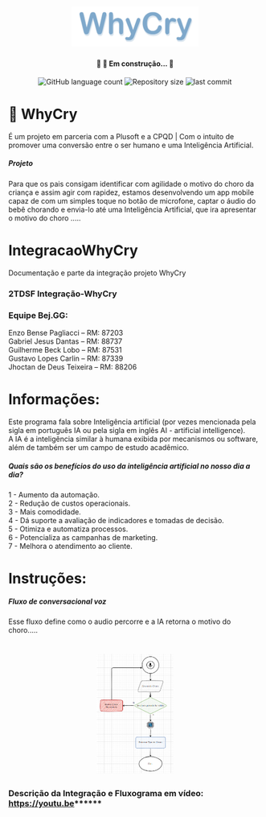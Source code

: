 <h1 align="center">
    <img alt="Logo WhyCry" title="Logo WhyCry" width="50%" src="./img/LogoWhyCry.png" />
</h1>
<h4 align="center"> 
	🚧 🚀 Em construção... 🚧
</h4>

<p align="center">
  <img alt="GitHub language count" src="https://img.shields.io/static/v1?label=languague&message=4&color=blue&style=for-the-badge&logo=ghost">
  
  <img alt="Repository size" src="https://img.shields.io/static/v1?label=repo-size&message=0.0mb&color=blue&style=for-the-badge&logo=ghost">
  
  <img alt="last commit" src="https://img.shields.io/static/v1?label=last-commit&message=Junho 2022&color=blue&style=for-the-badge&logo=ghost">
</p>

# 👶 WhyCry
<p>É um projeto em parceria com a Plusoft e a CPQD | Com o intuito de promover uma conversão entre o ser humano e uma Inteligência Artificial.</p>

##### Projeto
Para que os pais consigam identificar com agilidade o motivo do choro da criança e assim agir com rapidez, estamos desenvolvendo um app mobile capaz de com um simples toque no botão de microfone, captar o áudio do bebê chorando e envia-lo até uma Inteligência Artificial, que ira apresentar o motivo do choro .....</br>

# IntegracaoWhyCry
Documentação e parte da integração projeto WhyCry 
### 2TDSF     Integração-WhyCry

### Equipe Bej.GG: 

Enzo Bense Pagliacci     – RM: 87203 </br>
Gabriel Jesus Dantas     – RM: 88737 </br>
Guilherme Beck Lobo      – RM: 87531 </br>
Gustavo Lopes Carlin     – RM: 87339 </br>
Jhoctan de Deus Teixeira – RM: 88206 </br>

# Informações: 

Este programa fala sobre Inteligência artificial (por vezes mencionada pela sigla em português IA ou pela sigla em inglês AI - artificial intelligence).</br>
A IA é a inteligência similar à humana exibida por mecanismos ou software, além de também ser um campo de estudo acadêmico.

##### Quais são os benefícios do uso da inteligência artificial no nosso dia a dia?

1 - Aumento da automação.</br>
2 - Redução de custos operacionais.</br>
3 - Mais comodidade.</br>
4 - Dá suporte a avaliação de indicadores e tomadas de decisão.</br>
5 - Otimiza e automatiza processos.</br>
6 - Potencializa as campanhas de marketing.</br>
7 - Melhora o atendimento ao cliente.</br>

# Instruções: 
##### Fluxo de conversacional voz
Esse fluxo define como o audio percorre e a IA retorna o motivo do choro.....
<h1 align="center">
    <img alt="Fluxo" title="Fluxo de voz" width="30%" src="./img/Fluxo.png" />
</h1>


### Descrição da Integração e Fluxograma em vídeo: https://youtu.be******
